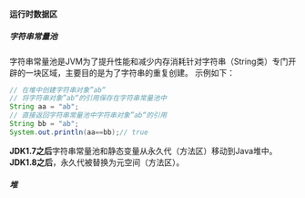 #### 运行时数据区
##### 字符串常量池
字符串常量池是JVM为了提升性能和减少内存消耗针对字符串（String类）专门开辟的一块区域，主要目的是为了字符串的重复创建。
示例如下：
``` java
// 在堆中创建字符串对象”ab“
// 将字符串对象”ab“的引用保存在字符串常量池中
String aa = "ab";
// 直接返回字符串常量池中字符串对象”ab“的引用
String bb = "ab";
System.out.println(aa==bb);// true

```
**JDK1.7之后**字符串常量池和静态变量从永久代（方法区）移动到Java堆中。**JDK1.8之后**，永久代被替换为元空间（方法区）。

##### 堆
